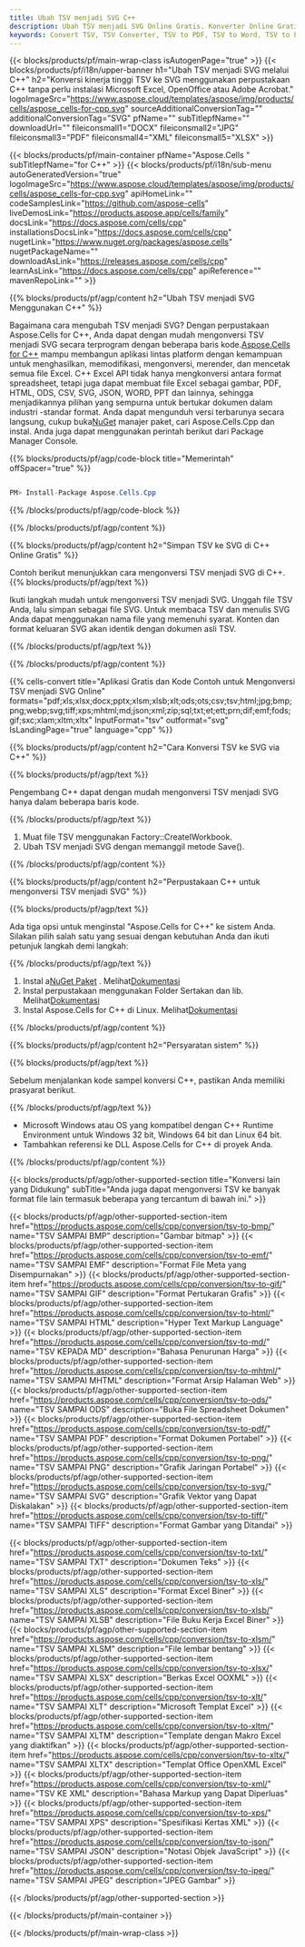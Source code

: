 ```yaml
---
title: Ubah TSV menjadi SVG C++
description: Ubah TSV menjadi SVG Online Gratis. Konverter Online Gratis TSV ke SVG. C++ TSV ke SVG. TSV ke SVG melalui C++.
keywords: Convert TSV, TSV Converter, TSV to PDF, TSV to Word, TSV to PPT, TSV to Image
---
```

{{< blocks/products/pf/main-wrap-class isAutogenPage="true" >}}
{{< blocks/products/pf/i18n/upper-banner h1="Ubah TSV menjadi SVG melalui C++" h2="Konversi kinerja tinggi TSV ke SVG menggunakan perpustakaan C++ tanpa perlu instalasi Microsoft Excel, OpenOffice atau Adobe Acrobat." logoImageSrc="https://www.aspose.cloud/templates/aspose/img/products/cells/aspose_cells-for-cpp.svg" sourceAdditionalConversionTag="" additionalConversionTag="SVG" pfName="" subTitlepfName="" downloadUrl="" fileiconsmall1="DOCX" fileiconsmall2="JPG" fileiconsmall3="PDF" fileiconsmall4="XML" fileiconsmall5="XLSX" >}}

{{< blocks/products/pf/main-container pfName="Aspose.Cells " subTitlepfName="for C++" >}}
{{< blocks/products/pf/i18n/sub-menu autoGeneratedVersion="true" logoImageSrc="https://www.aspose.cloud/templates/aspose/img/products/cells/aspose_cells-for-cpp.svg" apiHomeLink="" codeSamplesLink="https://github.com/aspose-cells" liveDemosLink="https://products.aspose.app/cells/family" docsLink="https://docs.aspose.com/cells/cpp" installationsDocsLink="https://docs.aspose.com/cells/cpp" nugetLink="https://www.nuget.org/packages/aspose.cells" nugetPackageName="" downloadAsLink="https://releases.aspose.com/cells/cpp" learnAsLink="https://docs.aspose.com/cells/cpp" apiReference="" mavenRepoLink="" >}}


{{% blocks/products/pf/agp/content h2="Ubah TSV menjadi SVG Menggunakan C++" %}}

Bagaimana cara mengubah TSV menjadi SVG? Dengan perpustakaan Aspose.Cells for C++, Anda dapat dengan mudah mengonversi TSV menjadi SVG secara terprogram dengan beberapa baris kode.[Aspose.Cells for C++](https://products.aspose.com/cells/cpp) mampu membangun aplikasi lintas platform dengan kemampuan untuk menghasilkan, memodifikasi, mengonversi, merender, dan mencetak semua file Excel. C++ Excel API tidak hanya mengkonversi antara format spreadsheet, tetapi juga dapat membuat file Excel sebagai gambar, PDF, HTML, ODS, CSV, SVG, JSON, WORD, PPT dan lainnya, sehingga menjadikannya pilihan yang sempurna untuk bertukar dokumen dalam industri -standar format. Anda dapat mengunduh versi terbarunya secara langsung, cukup buka[NuGet](https://www.nuget.org/packages/Aspose.Cells.Cpp/) manajer paket, cari Aspose.Cells.Cpp dan instal. Anda juga dapat menggunakan perintah berikut dari Package Manager Console.

{{% blocks/products/pf/agp/code-block title="Memerintah" offSpacer="true" %}}

```cs

PM> Install-Package Aspose.Cells.Cpp

```

{{% /blocks/products/pf/agp/code-block %}}

{{% /blocks/products/pf/agp/content %}}

{{% blocks/products/pf/agp/content h2="Simpan TSV ke SVG di C++ Online Gratis" %}}

Contoh berikut menunjukkan cara mengonversi TSV menjadi SVG di C++.
{{% blocks/products/pf/agp/text %}}

Ikuti langkah mudah untuk mengonversi TSV menjadi SVG. Unggah file TSV Anda, lalu simpan sebagai file SVG. Untuk membaca TSV dan menulis SVG Anda dapat menggunakan nama file yang memenuhi syarat. Konten dan format keluaran SVG akan identik dengan dokumen asli TSV.

{{% /blocks/products/pf/agp/text %}}

{{% /blocks/products/pf/agp/content %}}

{{% cells-convert title="Aplikasi Gratis dan Kode Contoh untuk Mengonversi TSV menjadi SVG Online" formats="pdf;xls;xlsx;docx;pptx;xlsm;xlsb;xlt;ods;ots;csv;tsv;html;jpg;bmp;png;webp;svg;tiff;xps;mhtml;md;json;xml;zip;sql;txt;et;ett;prn;dif;emf;fods;gif;sxc;xlam;xltm;xltx" InputFormat="tsv" outformat="svg" IsLandingPage="true" language="cpp" %}}

{{% blocks/products/pf/agp/content h2="Cara Konversi TSV ke SVG via C++" %}}

{{% blocks/products/pf/agp/text %}}

 Pengembang C++ dapat dengan mudah mengonversi TSV menjadi SVG hanya dalam beberapa baris kode.

{{% /blocks/products/pf/agp/text %}}

1. Muat file TSV menggunakan Factory::CreateIWorkbook.
1. Ubah TSV menjadi SVG dengan memanggil metode Save().

{{% /blocks/products/pf/agp/content %}}

{{% blocks/products/pf/agp/content h2="Perpustakaan C++ untuk mengonversi TSV menjadi SVG" %}}

{{% blocks/products/pf/agp/text %}}

Ada tiga opsi untuk menginstal "Aspose.Cells for C++" ke sistem Anda. Silakan pilih salah satu yang sesuai dengan kebutuhan Anda dan ikuti petunjuk langkah demi langkah:

{{% /blocks/products/pf/agp/text %}}

1.  Instal a[NuGet Paket](https://www.nuget.org/packages/Aspose.Cells.Cpp/) . Melihat[Dokumentasi](https://docs.aspose.com/cells/cpp/installation/#using-nuget-package-manager)
1.  Instal perpustakaan menggunakan Folder Sertakan dan lib. Melihat[Dokumentasi](https://docs.aspose.com/cells/cpp/installation/#using-include-and-lib-folders)
1. Instal Aspose.Cells for C++ di Linux. Melihat[Dokumentasi](https://docs.aspose.com/cells/cpp/installation/#installing-asposecells-for-c-in-linux)

{{% /blocks/products/pf/agp/content %}}

{{% blocks/products/pf/agp/content h2="Persyaratan sistem" %}}

{{% blocks/products/pf/agp/text %}}

 Sebelum menjalankan kode sampel konversi C++, pastikan Anda memiliki prasyarat berikut.

{{% /blocks/products/pf/agp/text %}}

- Microsoft Windows atau OS yang kompatibel dengan C++ Runtime Environment untuk Windows 32 bit, Windows 64 bit dan Linux 64 bit.
- Tambahkan referensi ke DLL Aspose.Cells for C++ di proyek Anda.

{{% /blocks/products/pf/agp/content %}}


{{< blocks/products/pf/agp/other-supported-section title="Konversi lain yang Didukung" subTitle="Anda juga dapat mengonversi TSV ke banyak format file lain termasuk beberapa yang tercantum di bawah ini." >}}

{{< blocks/products/pf/agp/other-supported-section-item href="https://products.aspose.com/cells/cpp/conversion/tsv-to-bmp/" name="TSV SAMPAI BMP" description="Gambar bitmap" >}}
{{< blocks/products/pf/agp/other-supported-section-item href="https://products.aspose.com/cells/cpp/conversion/tsv-to-emf/" name="TSV SAMPAI EMF" description="Format File Meta yang Disempurnakan" >}}
{{< blocks/products/pf/agp/other-supported-section-item href="https://products.aspose.com/cells/cpp/conversion/tsv-to-gif/" name="TSV SAMPAI GIF" description="Format Pertukaran Grafis" >}}
{{< blocks/products/pf/agp/other-supported-section-item href="https://products.aspose.com/cells/cpp/conversion/tsv-to-html/" name="TSV SAMPAI HTML" description="Hyper Text Markup Language" >}}
{{< blocks/products/pf/agp/other-supported-section-item href="https://products.aspose.com/cells/cpp/conversion/tsv-to-md/" name="TSV KEPADA MD" description="Bahasa Penurunan Harga" >}}
{{< blocks/products/pf/agp/other-supported-section-item href="https://products.aspose.com/cells/cpp/conversion/tsv-to-mhtml/" name="TSV SAMPAI MHTML" description="Format Arsip Halaman Web" >}}
{{< blocks/products/pf/agp/other-supported-section-item href="https://products.aspose.com/cells/cpp/conversion/tsv-to-ods/" name="TSV SAMPAI ODS" description="Buka File Spreadsheet Dokumen" >}}
{{< blocks/products/pf/agp/other-supported-section-item href="https://products.aspose.com/cells/cpp/conversion/tsv-to-pdf/" name="TSV SAMPAI PDF" description="Format Dokumen Portabel" >}}
{{< blocks/products/pf/agp/other-supported-section-item href="https://products.aspose.com/cells/cpp/conversion/tsv-to-png/" name="TSV SAMPAI PNG" description="Grafik Jaringan Portabel" >}}
{{< blocks/products/pf/agp/other-supported-section-item href="https://products.aspose.com/cells/cpp/conversion/tsv-to-svg/" name="TSV SAMPAI SVG" description="Grafik Vektor yang Dapat Diskalakan" >}}
{{< blocks/products/pf/agp/other-supported-section-item href="https://products.aspose.com/cells/cpp/conversion/tsv-to-tiff/" name="TSV SAMPAI TIFF" description="Format Gambar yang Ditandai" >}}

{{< blocks/products/pf/agp/other-supported-section-item href="https://products.aspose.com/cells/cpp/conversion/tsv-to-txt/" name="TSV SAMPAI TXT" description="Dokumen Teks" >}}
{{< blocks/products/pf/agp/other-supported-section-item href="https://products.aspose.com/cells/cpp/conversion/tsv-to-xls/" name="TSV SAMPAI XLS" description="Format Excel Biner" >}}
{{< blocks/products/pf/agp/other-supported-section-item href="https://products.aspose.com/cells/cpp/conversion/tsv-to-xlsb/" name="TSV SAMPAI XLSB" description="File Buku Kerja Excel Biner" >}}
{{< blocks/products/pf/agp/other-supported-section-item href="https://products.aspose.com/cells/cpp/conversion/tsv-to-xlsm/" name="TSV SAMPAI XLSM" description="File lembar bentang" >}}
{{< blocks/products/pf/agp/other-supported-section-item href="https://products.aspose.com/cells/cpp/conversion/tsv-to-xlsx/" name="TSV SAMPAI XLSX" description="Berkas Excel OOXML" >}}
{{< blocks/products/pf/agp/other-supported-section-item href="https://products.aspose.com/cells/cpp/conversion/tsv-to-xlt/" name="TSV SAMPAI XLT" description="Microsoft Templat Excel" >}}
{{< blocks/products/pf/agp/other-supported-section-item href="https://products.aspose.com/cells/cpp/conversion/tsv-to-xltm/" name="TSV SAMPAI XLTM" description="Template dengan Makro Excel yang diaktifkan" >}}
{{< blocks/products/pf/agp/other-supported-section-item href="https://products.aspose.com/cells/cpp/conversion/tsv-to-xltx/" name="TSV SAMPAI XLTX" description="Templat Office OpenXML Excel" >}}
{{< blocks/products/pf/agp/other-supported-section-item href="https://products.aspose.com/cells/cpp/conversion/tsv-to-xml/" name="TSV KE XML" description="Bahasa Markup yang Dapat Diperluas" >}}
{{< blocks/products/pf/agp/other-supported-section-item href="https://products.aspose.com/cells/cpp/conversion/tsv-to-xps/" name="TSV SAMPAI XPS" description="Spesifikasi Kertas XML" >}}
{{< blocks/products/pf/agp/other-supported-section-item href="https://products.aspose.com/cells/cpp/conversion/tsv-to-json/" name="TSV SAMPAI JSON" description="Notasi Objek JavaScript" >}}
{{< blocks/products/pf/agp/other-supported-section-item href="https://products.aspose.com/cells/cpp/conversion/tsv-to-jpeg/" name="TSV SAMPAI JPEG" description="JPEG Gambar" >}}

{{< /blocks/products/pf/agp/other-supported-section >}}

{{< /blocks/products/pf/main-container >}}
    
{{< /blocks/products/pf/main-wrap-class >}}
